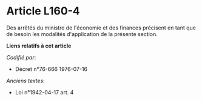 # Article L160-4

Des arrêtés du ministre de l'économie et des finances précisent en tant que de besoin les modalités d'application de la
présente section.

**Liens relatifs à cet article**

_Codifié par_:

  - Décret n°76-666 1976-07-16

_Anciens textes_:

  - Loi n°1942-04-17 art. 4
